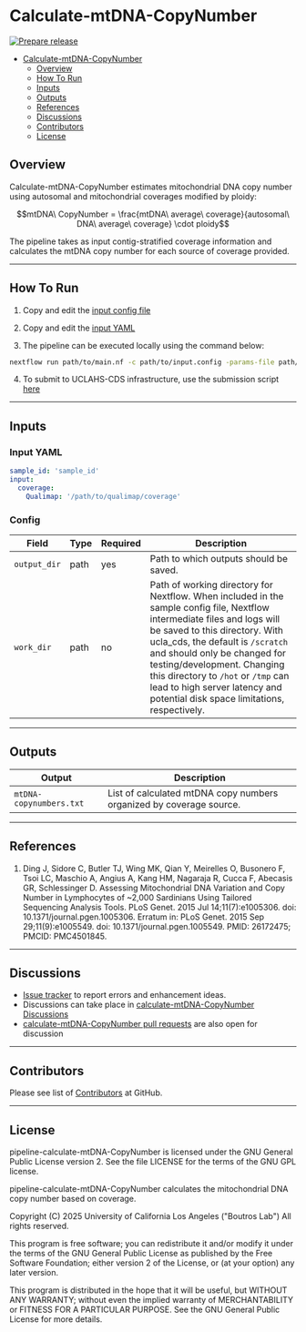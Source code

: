 # Calculate-mtDNA-CopyNumber

[![Prepare release](https://img.shields.io/badge/Action-Create%20New%20Release-blue)](https://github.com/uclahs-cds/pipeline-calculate-mtDNA-CopyNumber/actions/workflows/prepare-release.yaml)

- [Calculate-mtDNA-CopyNumber](#calculate-mtdna-copynumber)
  - [Overview](#overview)
  - [How To Run](#how-to-run)
  - [Inputs](#inputs)
  - [Outputs](#outputs)
  - [References](#references)
  - [Discussions](#discussions)
  - [Contributors](#contributors)
  - [License](#license) 

## Overview

Calculate-mtDNA-CopyNumber estimates mitochondrial DNA copy number using autosomal and mitochondrial coverages modified by ploidy:

$$mtDNA\ CopyNumber = \frac{mtDNA\ average\ coverage}{autosomal\ DNA\ average\ coverage} \cdot ploidy$$

The pipeline takes as input contig-stratified coverage information and calculates the mtDNA copy number for each source of coverage provided.

---

## How To Run

1. Copy and edit the [input config file](./input/template.config)

2. Copy and edit the [input YAML](./input/template-input-coverage.yaml)

3. The pipeline can be executed locally using the command below:
```Bash
nextflow run path/to/main.nf -c path/to/input.config -params-file path/to/input.yaml
```

4. To submit to UCLAHS-CDS infrastructure, use the submission script [here](https://github.com/uclahs-cds/tool-submit-nf)

---

## Inputs

### Input YAML

```yaml
sample_id: 'sample_id'
input:
  coverage:
    Qualimap: '/path/to/qualimap/coverage'
```

### Config

| Field | Type | Required | Description |
| ----- | ---- | ------------ | ------------------------ |
| `output_dir` | path | yes | Path to which outputs should be saved. |
| `work_dir` | path | no | Path of working directory for Nextflow. When included in the sample config file, Nextflow intermediate files and logs will be saved to this directory. With ucla_cds, the default is `/scratch` and should only be changed for testing/development. Changing this directory to `/hot` or `/tmp` can lead to high server latency and potential disk space limitations, respectively. |

---

## Outputs

<!-- List and describe the final output(s) of the pipeline. -->

| Output | Description |
| ------------ | ------------------------ |
| `mtDNA-copynumbers.txt` | List of calculated mtDNA copy numbers organized by coverage source. |

---

## References

1. Ding J, Sidore C, Butler TJ, Wing MK, Qian Y, Meirelles O, Busonero F, Tsoi LC, Maschio A, Angius A, Kang HM, Nagaraja R, Cucca F, Abecasis GR, Schlessinger D. Assessing Mitochondrial DNA Variation and Copy Number in Lymphocytes of ~2,000 Sardinians Using Tailored Sequencing Analysis Tools. PLoS Genet. 2015 Jul 14;11(7):e1005306. doi: 10.1371/journal.pgen.1005306. Erratum in: PLoS Genet. 2015 Sep 29;11(9):e1005549. doi: 10.1371/journal.pgen.1005549. PMID: 26172475; PMCID: PMC4501845.

---

## Discussions

- [Issue tracker](https://github.com/uclahs-cds/pipeline-calculate-mtDNA-CopyNumber/issues) to report errors and enhancement ideas.
- Discussions can take place in [calculate-mtDNA-CopyNumber Discussions](https://github.com/uclahs-cds/pipeline-calculate-mtDNA-CopyNumber/discussions)
- [calculate-mtDNA-CopyNumber pull requests](https://github.com/uclahs-cds/pipeline-calculate-mtDNA-CopyNumber/pulls) are also open for discussion

---

## Contributors

Please see list of [Contributors](https://github.com/uclahs-cds/pipeline-calculate-mtDNA-CopyNumber/graphs/contributors) at GitHub.

---

## License

pipeline-calculate-mtDNA-CopyNumber is licensed under the GNU General Public License version 2. See the file LICENSE for the terms of the GNU GPL license.

pipeline-calculate-mtDNA-CopyNumber calculates the mitochondrial DNA copy number based on coverage.

Copyright (C) 2025 University of California Los Angeles ("Boutros Lab") All rights reserved.

This program is free software; you can redistribute it and/or modify it under the terms of the GNU General Public License as published by the Free Software Foundation; either version 2 of the License, or (at your option) any later version.

This program is distributed in the hope that it will be useful, but WITHOUT ANY WARRANTY; without even the implied warranty of MERCHANTABILITY or FITNESS FOR A PARTICULAR PURPOSE. See the GNU General Public License for more details.
